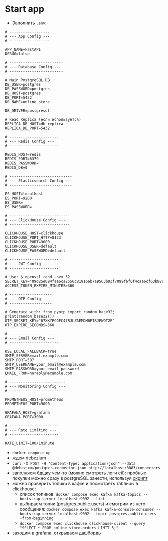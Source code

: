 # Start app

- Заполнить `.env`:

```text
# ------------------
# --- App Config ---
# ------------------

APP_NAME=FastAPI
DEBUG=false

# ------------------------
# --- Database Config ---
# ------------------------

# Main PostgreSQL DB
DB_USER=postgres
DB_PASSWORD=postgres
DB_HOST=postgres
DB_PORT=5432
DB_NAME=online_store

DB_DRIVER=postgresql

# Read Replica (если используется)
REPLICA_DB_HOST=db-replica
REPLICA_DB_PORT=5432

# ----------------------
# --- Redis Config ---
# ----------------------

REDIS_HOST=redis
REDIS_PORT=6379
REDIS_PASSWORD=  
REDIS_DB=0

# ----------------------------
# --- Elasticsearch Config ---
# ----------------------------

ES_HOST=localhost
ES_PORT=9200
ES_USER=  
ES_PASSWORD=  

# ---------------------------
# --- ClickHouse Config ---
# ---------------------------

CLICKHOUSE_HOST=clickhouse
CLICKHOUSE_PORT_HTTP=8123
CLICKHOUSE_PORT=9000
CLICKHOUSE_USER=default
CLICKHOUSE_PASSWORD=default

# ----------------------
# --- JWT Config ---
# ----------------------

# Use: $ openssl rand -hex 32
SECRET_KEY="09d25e094faa6ca2556c818166b7a9563b93f7099f6f0f4caa6cf63b88e8d3e7"
ACCESS_TOKEN_EXPIRE_MINUTES=360

# -------------------
# --- OTP Config ---
# -------------------

# Generate with: from pyotp import random_base32; print(random_base32())
OTP_SECRET_KEY="67XKYPCGFC47RJLZAEMDM6PIRJFWOT2P"
OTP_EXPIRE_SECONDS=360

# ----------------------
# --- Email Config ---
# ----------------------

USE_LOCAL_FALLBACK=true
SMTP_SERVER=mail.example.com
SMTP_PORT=587
SMTP_USERNAME=your_email@example.com
SMTP_PASSWORD=your_email_password
EMAIL_FROM=noreply@example.com

# -------------------------
# --- Monitoring Config ---
# -------------------------

PROMETHEUS_HOST=prometheus
PROMETHEUS_PORT=9090

GRAFANA_HOST=grafana
GRAFANA_PORT=3000

# ----------------------
# --- Rate Limiting ---
# ----------------------

RATE_LIMIT=100/1minute
```

- `docker compose up`
- ждем debezium
- `curl -X POST -H "Content-Type: application/json" --data @debezium/postgres-connector.json http://localhost:8083/connectors`
- заполняем бдщку чем-то (можно смотреть логи etl): пробные покупки можно сразу в postgreSQL занести, используя [скрипт](./scripts/test_queries/02_load_test_data.sql)
- можно проверить топики в кафке и посмотреть таблицы в clickhouse:
  - список топиков: `docker compose exec kafka kafka-topics --bootstrap-server localhost:9092 --list`
  - выбираем топик (postgres.public.users) и смотрим из него сообщения: `docker compose exec kafka kafka-console-consumer --bootstrap-server localhost:9092 --topic postgres.public.users --from-beginning`
  - `docker compose exec clickhouse clickhouse-client --query "SELECT * FROM online_store.orders LIMIT 5;"`
- заходим в [grafana](http://localhost:3000/), открываем дашборды
